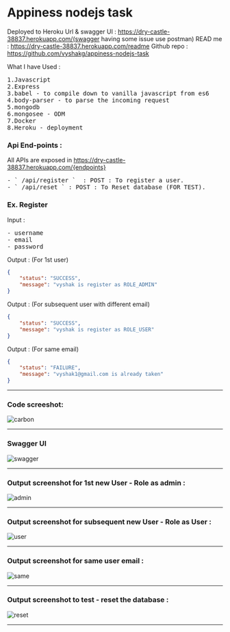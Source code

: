 # Appiness nodejs task

Deployed to Heroku Url & swagger UI : https://dry-castle-38837.herokuapp.com/(swagger having some issue use postman)
READ me : https://dry-castle-38837.herokuapp.com/readme
Github repo : https://github.com/vyshakg/appiness-nodejs-task


What I have Used : 
<pre>
1.Javascript
2.Express
3.babel - to compile down to vanilla javascript from es6
4.body-parser - to parse the incoming request
5.mongodb
6.mongosee - ODM  
7.Docker
8.Heroku - deployment
</pre>

### Api End-points :
All APIs are exposed in https://dry-castle-38837.herokuapp.com/{endpoints}
<pre>
- ` /api/register `  : POST : To register a user.
- ` /api/reset ` : POST : To Reset database (FOR TEST).
</pre>

### Ex. Register
Input : 
<pre>
- username
- email
- password
</pre>
Output : (For 1st user)

```json
{
    "status": "SUCCESS",
    "message": "vyshak is register as ROLE_ADMIN"
}
```
Output : (For subsequent user with different email)
```json
{
    "status": "SUCCESS",
    "message": "vyshak is register as ROLE_USER"
}
```
Output : (For same email)
```json
{
    "status": "FAILURE",
    "message": "vyshak1@gmail.com is already taken"
}
```


---

### Code screeshot:

![carbon](https://user-images.githubusercontent.com/17231224/71304270-8641cc80-23ea-11ea-859b-a3f91a19622c.png)

---
### Swagger UI
![swagger](https://user-images.githubusercontent.com/17231224/71305897-28b87a80-2400-11ea-9ade-d7dde2104dda.png)

---
### Output screenshot for 1st new User - Role as admin :

![admin](https://user-images.githubusercontent.com/17231224/71304419-75925600-23ec-11ea-9dff-c3ff2945e8ad.png)

---
### Output screenshot for subsequent new User - Role as User :

![user](https://user-images.githubusercontent.com/17231224/71304437-a4103100-23ec-11ea-8207-e42d5ee8a54c.png)

---

### Output screenshot for same user email  :

![same](https://user-images.githubusercontent.com/17231224/71304442-d02bb200-23ec-11ea-8043-ce514a802a47.png)

---
### Output screenshot to test -  reset the database  :

![reset](https://user-images.githubusercontent.com/17231224/71304450-eafe2680-23ec-11ea-8c45-e38a3fc4d60a.png)

---

